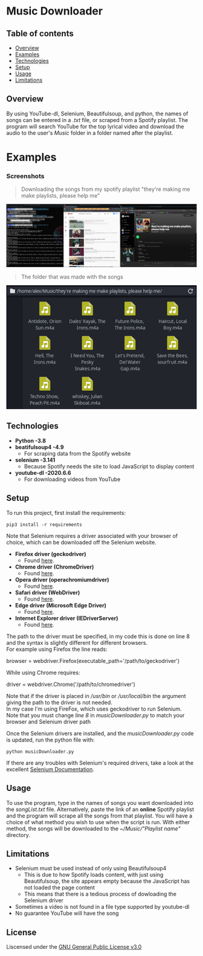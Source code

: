 # Music Downloader

## Table of contents
* [Overview](#overview)
* [Examples](#examples)
* [Technologies](#technologies)
* [Setup](#setup)
* [Usage](#usage)
* [Limitations](#limitations)

## Overview
By using YouTube-dl, Selenium, Beautifulsoup, and python, the names of songs can be entered in a *.txt* file, or scraped from a Spotify playlist. The program will search YouTube for the top lyrical video and download the audio to the user's *Music* folder in a folder named after the playlist.

# Examples
### Screenshots

  > Downloading the songs from my spotify playlist "they're making me make playlists, please help me"

![Screenshot](pictures/overviewScreenshot.png "The program in action!")

  > The folder that was made with the songs

![Folder](pictures/folder.png "The result!")


## Technologies
- **Python -3.8**
- **beatifulsoup4 -4.9**
  - For scraping data from the Spotify website
- **selenium -3.141**
  - Because Spotify needs the site to load JavaScript to display content
- **youtube-dl -2020.6.6**
  - For downloading videos from YouTube

## Setup
To run this project, first install the requirements:

    pip3 install -r requirements

Note that Selenium requires a driver associated with your browser of choice, which can be downloaded off the Selenium website.
  - **Firefox driver (geckodriver)**
    - Found [here](https://github.com/mozilla/geckodriver/releases).
  - **Chrome driver (ChromeDriver)**
    - Found [here](https://sites.google.com/a/chromium.org/chromedriver/).
  - **Opera driver (operachromiumdriver)**
    - Found [here](https://github.com/operasoftware/operachromiumdriver/releases).
  - **Safari driver (WebDriver)**
    - Found [here](https://developer.apple.com/documentation/webkit/about_webdriver_for_safari).
  - **Edge driver (Microsoft Edge Driver)**
    - Found [here](https://developer.microsoft.com/en-us/microsoft-edge/tools/webdriver/#downloads).
  - **Internet Explorer driver (IEDriverServer)**
    - Found [here](https://github.com/SeleniumHQ/selenium/wiki/InternetExplorerDriver#required-configuration).

The path to the driver must be specified, in my code this is done on line 8 and the syntax is slightly different for different browsers.  
For example using Firefox the line reads:  

  browser = webdriver.Firefox(executable_path='/path/to/geckodriver')

While using Chrome requires:  

  driver = webdriver.Chrome('/path/to/chromedriver')

Note that if the driver is placed in */usr/bin* or */usr/local/bin* the argument giving the path to the driver is not needed.  
In my case I'm using FireFox, which uses geckodriver to run Selenium.  
Note that you must change *line 8* in *musicDownloader.py* to match your browser and Selenium driver path

Once the Selenium drivers are installed, and the *musicDownloader.py* code is updated, run the python file with:

    python musicDownloader.py

If there are any troubles with Selenium's required drivers, take a look at the excellent [Selenium Documentation](https://www.selenium.dev/selenium/docs/api/py/index.html).

## Usage
To use the program, type in the names of songs you want downloaded into the *songList.txt* file. Alternatively, paste the link of an **online** Spotify playlist and the program will scrape all the songs from that playlist. You will have a choice of what method you wish to use when the script is run. With either method, the songs will be downloaded to the *~/Music/"Playlist name"* directory.

## Limitations
- Selenium must be used instead of only using Beautifulsoup4
  - This is due to how Spotify loads content, with just using Beautifulsoup, the site appears empty because the JavaScript has not loaded the page content
  - This means that there is a tedious process of dowloading the Selenium driver
- Sometimes a video is not found in a file type supported by youtube-dl
- No guarantee YouTube will have the song

## License
Liscensed under the [GNU General Public License v3.0](LICENSE)
